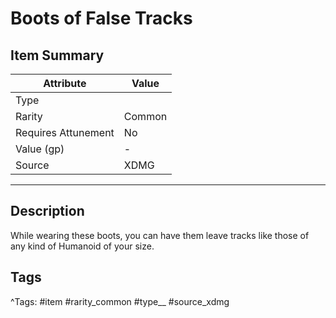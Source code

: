 # Boots of False Tracks

## Item Summary

| Attribute            | Value                        |
|----------------------|------------------------------|
| Type                 |   |
| Rarity               | Common             |
| Requires Attunement  | No                |
| Value (gp)           | -    |
| Source               | XDMG |

---

## Description

While wearing these boots, you can have them leave tracks like those of any kind of Humanoid of your size.

## Tags

^Tags: #item #rarity_common #type__ #source_xdmg